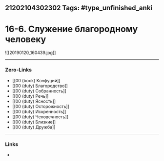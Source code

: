 21202104302302
Tags: #type_unfinished_anki 
---
# 16-6. Служение благородному человеку

![[20190120_160439.jpg]]

---
### Zero-Links
- [[00 (book) Конфуций]]
- [[00 (duty) Благородство]]
- [[00 (duty) Собранность]]
- [[00 (duty) Речь]]
- [[00 (duty) Ясность]]
- [[00 (duty) Осторожность]]
- [[00 (duty) Искренность]]
- [[00 (duty) Человечность]]
- [[00 (duty) Близкие]]
- [[00 (duty) Дружба]]
---
### Links
-